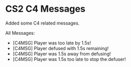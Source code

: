 # CS2 C4 Messages
Added some C4 related messages.

All Messages:
- [C4MSG] Player was too late by 1.5s!
- [C4MSG] Player defused with 1.5s remaining!
- [C4MSG] Player was 1.5s away from defusing!
- [C4MSG] Player was 1.5s too late to stop the defuser!
